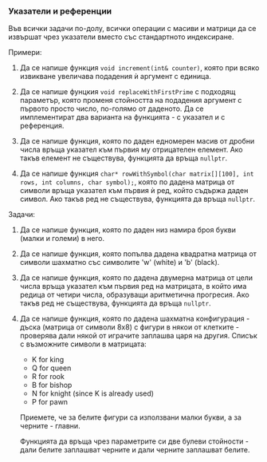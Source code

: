 ### Указатели и референции

Във всички задачи по-долу, всички операции с масиви и матрици да се извършат чрез указатели вместо със стандартното индексиране.

Примери:
1. Да се напише функция `void increment(int& counter)`, която при всяко извикване увеличава подадения ѝ аргумент с единица.

1. Да се напише фунцкия `void replaceWithFirstPrime` с подходящ параметър, която променя стойността на подадения аргумент с първото просто число, по-голямо от даденото.
Да се имплементират два варианта на функцията - с указател и с референция.

1. Да се напише функция, която по даден едномерен масив от дробни числа връща указател към първия му отрицателен елемент.
Ако такъв елемент не съществува, функцията да връща `nullptr`.

1. Да се напише функция `char* rowWithSymbol(char matrix[][100], int rows, int columns, char symbol);`,
която по дадена матрица от символи връща указател към първия ѝ ред, който съдържа даден символ. Ако такъв ред не съществува, функцията да връща `nullptr`.

Задачи:
1. Да се напише функция, която по даден низ намира броя букви (малки и големи) в него.

1. Да се напише функция, която попълва дадена квадратна матрица от символи шахматно със символите 'w' (white) и 'b' (black).

1. Да се напише функция, която по дадена двумерна матрица от цели числа връща указател към първия ред на матрицата,
в който има редица от четири числа, образуващи аритметична прогресия. Ако такъв ред не съществува, функцията да връща `nullptr`.

1. Да се напише функция, която по дадена шахматна конфигурация - дъска (матрица от символи 8x8) с фигури в някои от клетките -
проверява дали някой от играчите заплашва царя на другия. Списък с възможните символи в матрицата:
    * K for king
    * Q for queen
    * R for rook
    * B for bishop
    * N for knight (since K is already used)
    * P for pawn
    
   Приемете, че за белите фигури са използвани малки букви, а за черните - главни.
   
   Функцията да връща чрез параметрите си две булеви стойности - дали белите заплашват черните и дали черните заплашват белите.
  
